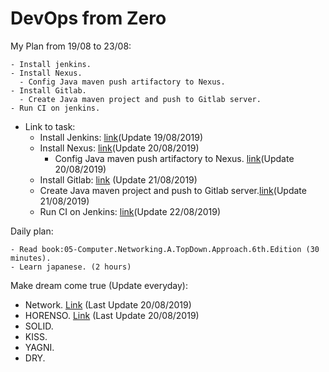 # DevOps from Zero

My Plan from 19/08 to 23/08:
```
- Install jenkins.
- Install Nexus.
  - Config Java maven push artifactory to Nexus.
- Install Gitlab.
  - Create Java maven project and push to Gitlab server.
- Run CI on jenkins.
```
- Link to task:
  - Install Jenkins: [link](DuongHX/Install_Jenkins)(Update 19/08/2019)
  - Install Nexus: [link](DuongHX/Install_Nexus)(Update 20/08/2019)
    - Config Java maven push artifactory to Nexus. [link](DuongHX/Push-Artifact-Nexus)(Update 20/08/2019)
  - Install Gitlab: [link](DuongHX/Gitlab) (Update 21/08/2019)
  - Create Java maven project and push to Gitlab server.[link](DuongHX/Push-To-Gitlab)(Update 21/08/2019)
  - Run CI on Jenkins: [link](DuongHX/Run_CI_Jenkins)(Update 22/08/2019)
  
Daily plan:
```
- Read book:05-Computer.Networking.A.TopDown.Approach.6th.Edition (30 minutes).
- Learn japanese. (2 hours)
```
Make dream come true (Update everyday):
 - Network. [Link](DuongHX/Network) (Last Update 20/08/2019)
 - HORENSO. [Link](DuongHX/HORENSO) (Last Update 20/08/2019)
 - SOLID.
 - KISS.
 - YAGNI.
 - DRY.
